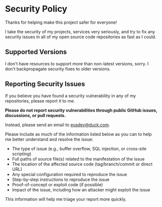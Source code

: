 # Security Policy

Thanks for helping make this project safer for everyone!

I take the security of my projects, services very seriously, and try to fix any security issues in all of my open source code repositories as fast as I could.

## Supported Versions

I don't have resources to support more than non-latest versions, sorry. I don't backpropagate security fixes to older versions.

## Reporting Security Issues

If you believe you have found a security vulnerability in any of my repositories, please report it to me.

**Please do not report security vulnerabilities through public GitHub issues, discussions, or pull requests.**

Instead, please send an email to evadev@duck.com.

Please include as much of the information listed below as you can to help me better understand and resolve the issue:

  * The type of issue (e.g., buffer overflow, SQL injection, or cross-site scripting)
  * Full paths of source file(s) related to the manifestation of the issue
  * The location of the affected source code (tag/branch/commit or direct URL)
  * Any special configuration required to reproduce the issue
  * Step-by-step instructions to reproduce the issue
  * Proof-of-concept or exploit code (if possible)
  * Impact of the issue, including how an attacker might exploit the issue

This information will help me triage your report more quickly.

